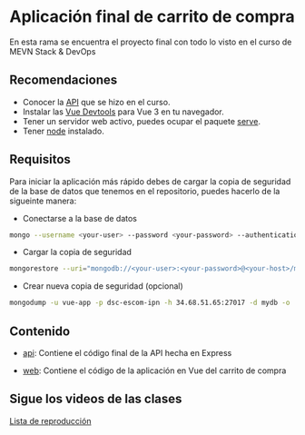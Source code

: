 # Aplicación final de carrito de compra

En esta rama se encuentra el proyecto final con todo lo visto en el curso de MEVN Stack & DevOps

## Recomendaciones

- Conocer la [API](https://github.com/DSC-ESCOM-IPN/Curso_MEVN/tree/Clase22-23-24) que se hizo en el curso.
- Instalar las [Vue Devtools](https://v3.vuejs.org/guide/installation.html#vue-devtools) para Vue 3 en tu navegador.
- Tener un servidor web activo, puedes ocupar el paquete [serve](https://www.npmjs.com/package/serve).
- Tener [node](https://nodejs.org/es/) instalado.

## Requisitos

Para iniciar la aplicación más rápido debes de cargar la copia de seguridad de la base de datos que tenemos en el repositorio, puedes hacerlo de la sigueinte manera:

- Conectarse a la base de datos
~~~bash
mongo --username <your-user> --password <your-password> --authenticationDatabase mydb --host <your-host> --port 27017
~~~

- Cargar la copia de seguridad
~~~bash
mongorestore --uri="mongodb://<your-user>:<your-password>@<your-host>/mydb" ./db
~~~

- Crear nueva copia de seguridad (opcional)
~~~bash
mongodump -u vue-app -p dsc-escom-ipn -h 34.68.51.65:27017 -d mydb -o ./db
~~~

## Contenido

- [api](https://github.com/DSC-ESCOM-IPN/Curso_MEVN/tree/Clase31-32-33/api): Contiene el código final de la API hecha en Express

- [web](https://github.com/DSC-ESCOM-IPN/Curso_MEVN/tree/Clase31-32-33/web): Contiene el código de la aplicación en Vue del carrito de compra

## Sigue los videos de las clases

[Lista de reproducción](https://www.youtube.com/watch?v=aabUBH2X6sU&list=PLGq0oojVfS53AjzCUHnvYZ8PnNJ6oM7CI)
